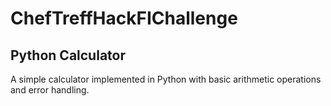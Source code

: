 # ChefTreffHackFIChallenge
## Python Calculator

A simple calculator implemented in Python with basic arithmetic operations and error handling.
